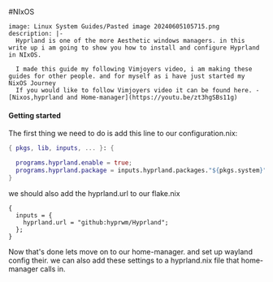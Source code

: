 #NIxOS 
```avatar
image: Linux System Guides/Pasted image 20240605105715.png
description: |-
  Hyprland is one of the more Aesthetic windows managers. in this write up i am going to show you how to install and configure Hyprland in NIxOS. 

  I made this guide my following Vimjoyers video, i am making these guides for other people. and for myself as i have just started my NixOS Journey
  If you would like to follow Vimjoyers video it can be found here. - [Nixos,hyprland and Home-manager](https://youtu.be/zt3hgSBs11g)
```

#### Getting started
The first thing we need to do is add this line to our <span style='color:var(--mk-color-purple)'>configuration.nix</span>: 
```nix
{ pkgs, lib, inputs, ... }: {

  programs.hyprland.enable = true;
  programs.hyprland.package = inputs.hyprland.packages."${pkgs.system}".hyprland;
}
```

we should also add the hyprland.url to our flake.nix
```
{
  inputs = {
    hyprland.url = "github:hyprwm/Hyprland";
  };
}
```


Now that's done lets move on to our home-manager. and set up wayland config their. we can also add these settings to a hyprland.nix file that home-manager calls in. 
